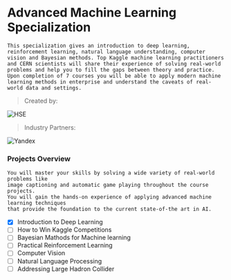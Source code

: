 # Advanced Machine Learning Specialization 

```This specialization gives an introduction to deep learning, reinforcement learning, natural language understanding, computer vision and Bayesian methods. Top Kaggle machine learning practitioners and CERN scientists will share their experience of solving real-world problems and help you to fill the gaps between theory and practice. Upon completion of 7 courses you will be able to apply modern machine learning methods in enterprise and understand the caveats of real-world data and settings. ```


> Created by: 

![HSE](https://d3njjcbhbojbot.cloudfront.net/api/utilities/v1/imageproxy/https://coursera-university-assets.s3.amazonaws.com/2d/dd0e9084f611e380733b622a66e510/logo_hse_white_invert-copy.png?auto=format%2Ccompress&dpr=1&w=200&h=100&fit=clip)
 
> Industry Partners:

![Yandex](https://d3njjcbhbojbot.cloudfront.net/api/utilities/v1/imageproxy/https://d15cw65ipctsrr.cloudfront.net/e4/a53940bb8411e7874859f9f9875d24/yandex_logo_EN_square.png?auto=format%2Ccompress&dpr=1&w=150&h=)



### Projects Overview

```
You will master your skills by solving a wide variety of real-world problems like 
image captioning and automatic game playing throughout the course projects. 
You will gain the hands-on experience of applying advanced machine learning techniques 
that provide the foundation to the current state-of-the art in AI.
```


- [x]  Introduction to Deep Learning
- [ ]  How to Win Kaggle Competitions
- [ ]  Bayesian Mathods for Machine learning
- [ ]  Practical Reinforcement Learning
- [ ]  Computer Vision
- [ ]  Natural Language Processing
- [ ]  Addressing Large Hadron Collider
